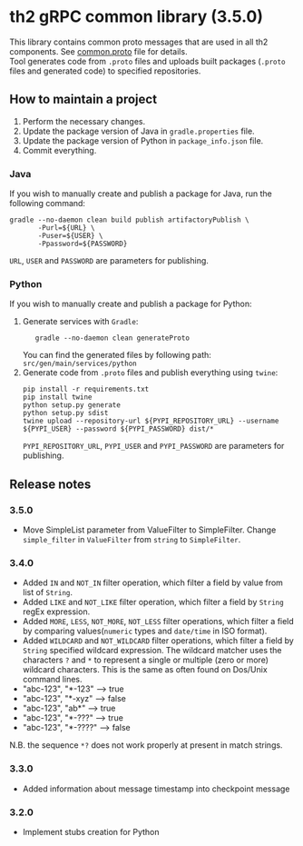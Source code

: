 # th2 gRPC common library (3.5.0)

This library contains common proto messages that are used in all th2 components. See [common.proto](https://github.com/th2-net/th2-grpc-common/blob/master/src/main/proto/th2_grpc_common/common.proto "common.proto") file for details. <br>
Tool generates code from `.proto` files and uploads built packages (`.proto` files and generated code) to specified repositories.

## How to maintain a project
1. Perform the necessary changes.
2. Update the package version of Java in `gradle.properties` file.
3. Update the package version of Python in `package_info.json` file.
4. Commit everything.

### Java
If you wish to manually create and publish a package for Java, run the following command:
```
gradle --no-daemon clean build publish artifactoryPublish \
       -Purl=${URL} \ 
       -Puser=${USER} \
       -Ppassword=${PASSWORD}
```
`URL`, `USER` and `PASSWORD` are parameters for publishing.

### Python
If you wish to manually create and publish a package for Python:
1. Generate services with `Gradle`:
    ```
       gradle --no-daemon clean generateProto
    ```
   You can find the generated files by following path: `src/gen/main/services/python`
2. Generate code from `.proto` files and publish everything using `twine`:
    ```
    pip install -r requirements.txt
    pip install twine
    python setup.py generate
    python setup.py sdist
    twine upload --repository-url ${PYPI_REPOSITORY_URL} --username ${PYPI_USER} --password ${PYPI_PASSWORD} dist/*
    ```
    `PYPI_REPOSITORY_URL`, `PYPI_USER` and `PYPI_PASSWORD` are parameters for publishing.

## Release notes

### 3.5.0
+ Move SimpleList parameter from ValueFilter to SimpleFilter. Change `simple_filter` in `ValueFilter` from `string` to `SimpleFilter`. 

### 3.4.0

+ Added `IN` and `NOT_IN` filter operation, which filter a field by value from list of `String`.
+ Added `LIKE` and `NOT_LIKE` filter operation, which filter a field by `String` regEx expression.
+ Added `MORE`, `LESS`, `NOT_MORE`, `NOT_LESS` filter operations, which filter a field by comparing values(`numeric` types and `date/time` in ISO format).
+ Added `WILDCARD` and `NOT_WILDCARD`  filter operations, which filter a field by `String` specified wildcard expression.
The wildcard matcher uses the characters `?` and `*` to represent a single or multiple (zero or more) wildcard characters.
This is the same as often found on Dos/Unix command lines.
+ "abc-123", "*-123"     --&gt; true
+ "abc-123", "*-xyz"     --&gt; false
+ "abc-123", "ab*"       --&gt; true
+ "abc-123", "*-???"     --&gt; true
+ "abc-123", "*-????"    --&gt; false

N.B. the sequence `*?` does not work properly at present in match strings.

### 3.3.0

+ Added information about message timestamp into checkpoint message

### 3.2.0

+ Implement stubs creation for Python